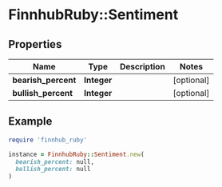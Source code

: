 # FinnhubRuby::Sentiment

## Properties

| Name | Type | Description | Notes |
| ---- | ---- | ----------- | ----- |
| **bearish_percent** | **Integer** |  | [optional] |
| **bullish_percent** | **Integer** |  | [optional] |

## Example

```ruby
require 'finnhub_ruby'

instance = FinnhubRuby::Sentiment.new(
  bearish_percent: null,
  bullish_percent: null
)
```

